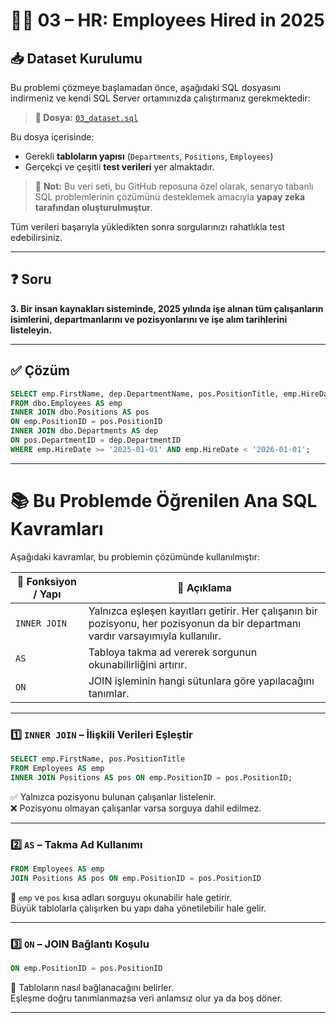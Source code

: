 # 🧑‍💼 03 – HR: Employees Hired in 2025

## 📥 Dataset Kurulumu

Bu problemi çözmeye başlamadan önce, aşağıdaki SQL dosyasını indirmeniz ve kendi SQL Server ortamınızda çalıştırmanız gerekmektedir:

> **🎯 Dosya:** [`03_dataset.sql`](./03_dataset.sql)

Bu dosya içerisinde:
- Gerekli **tabloların yapısı** (`Departments`, `Positions`, `Employees`)
- Gerçekçi ve çeşitli **test verileri**
yer almaktadır.

> 🧠 **Not:** Bu veri seti, bu GitHub reposuna özel olarak, senaryo tabanlı SQL problemlerinin çözümünü desteklemek amacıyla **yapay zeka tarafından oluşturulmuştur**.

Tüm verileri başarıyla yükledikten sonra sorgularınızı rahatlıkla test edebilirsiniz.

---

## ❓ Soru

**3. Bir insan kaynakları sisteminde, 2025 yılında işe alınan tüm çalışanların isimlerini, departmanlarını ve pozisyonlarını ve işe alım tarihlerini listeleyin.**

---

## ✅ Çözüm

```sql
SELECT emp.FirstName, dep.DepartmentName, pos.PositionTitle, emp.HireDate
FROM dbo.Employees AS emp
INNER JOIN dbo.Positions AS pos
ON emp.PositionID = pos.PositionID
INNER JOIN dbo.Departments AS dep
ON pos.DepartmentID = dep.DepartmentID
WHERE emp.HireDate >= '2025-01-01' AND emp.HireDate < '2026-01-01';
```

---

# 📚 Bu Problemde Öğrenilen Ana SQL Kavramları

Aşağıdaki kavramlar, bu problemin çözümünde kullanılmıştır:

| 🧠 Fonksiyon / Yapı | 💬 Açıklama |
|---------------------|------------|
| `INNER JOIN`        | Yalnızca eşleşen kayıtları getirir. Her çalışanın bir pozisyonu, her pozisyonun da bir departmanı vardır varsayımıyla kullanılır. |
| `AS`                | Tabloya takma ad vererek sorgunun okunabilirliğini artırır. |
| `ON`                | JOIN işleminin hangi sütunlara göre yapılacağını tanımlar. |

---

### 1️⃣ `INNER JOIN` – İlişkili Verileri Eşleştir

```sql
SELECT emp.FirstName, pos.PositionTitle
FROM Employees AS emp
INNER JOIN Positions AS pos ON emp.PositionID = pos.PositionID;
```

✅ Yalnızca pozisyonu bulunan çalışanlar listelenir.  
❌ Pozisyonu olmayan çalışanlar varsa sorguya dahil edilmez.

---

### 2️⃣ `AS` – Takma Ad Kullanımı

```sql
FROM Employees AS emp
JOIN Positions AS pos ON emp.PositionID = pos.PositionID
```

🧠 `emp` ve `pos` kısa adları sorguyu okunabilir hale getirir.  
Büyük tablolarla çalışırken bu yapı daha yönetilebilir hale gelir.

---

### 3️⃣ `ON` – JOIN Bağlantı Koşulu

```sql
ON emp.PositionID = pos.PositionID
```

🔗 Tabloların nasıl bağlanacağını belirler.  
Eşleşme doğru tanımlanmazsa veri anlamsız olur ya da boş döner.

---
